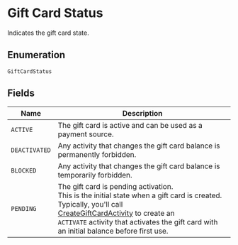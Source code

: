 <!-- Optimized: 2025-10-06 -->
<!-- RPM: 1.6.2.1.1.6.2.1_gift-card-status_20251006 -->
<!-- Session: E2E RPM DNA Application -->
<!-- AOM: RND (Reggie & Dro) -->
<!-- COI: TECHNOLOGY -->
<!-- RPM: HIGH -->
<!-- ACTION: BUILD -->


# Gift Card Status

Indicates the gift card state.

## Enumeration

`GiftCardStatus`

## Fields

| Name | Description |
|  --- | --- |
| `ACTIVE` | The gift card is active and can be used as a payment source. |
| `DEACTIVATED` | Any activity that changes the gift card balance is permanently forbidden. |
| `BLOCKED` | Any activity that changes the gift card balance is temporarily forbidden. |
| `PENDING` | The gift card is pending activation.<br>This is the initial state when a gift card is created. Typically, you'll call<br>[CreateGiftCardActivity](../../doc/api/gift-card-activities.md#create-gift-card-activity) to create an<br>`ACTIVATE` activity that activates the gift card with an initial balance before first use. |
